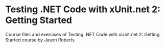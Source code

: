 # Testing .NET Code with xUnit.net 2: Getting Started

Course files and exercises of Testing .NET Code with xUnit.net 2: Getting Started course by Jason Roberts
